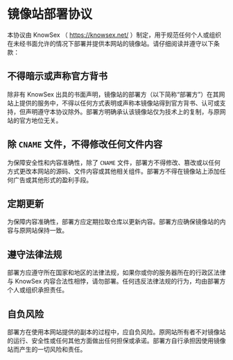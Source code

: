 # 镜像站部署协议

本协议由 KnowSex （ https://knowsex.net/ ）制定，用于规范任何个人或组织在未经书面允许的情况下部署并提供本网站的镜像站。请仔细阅读并遵守以下条款：

## 不得暗示或声称官方背书

除非有 KnowSex 出具的书面声明，镜像站的部署方（以下简称“部署方”）在其网站上提供的服务中，不得以任何方式表明或声称本镜像站得到官方背书、认可或支持，但声明遵守本协议除外。部署方明确承认该镜像站仅为技术上的复制，与原网站的官方地位无关。

## 除 `CNAME` 文件，不得修改任何文件内容

为保障安全性和内容准确性，除了 `CNAME` 文件，部署方不得修改、篡改或以任何方式更改本网站的源码、文件内容或其他相关组件。部署方不得在镜像站上添加任何广告或其他形式的盈利手段。

## 定期更新

为保障内容准确性，部署方应定期拉取仓库以更新内容。部署方应确保镜像站的内容与原网站保持一致。

## 遵守法律法规

部署方应遵守所在国家和地区的法律法规，如果你或你的服务器所在的行政区法律与 KnowSex 内容合法性相悖，请勿部署。任何违反法律法规的行为，均由部署方个人或组织承担责任。

## 自负风险

部署方在使用本网站提供的副本的过程中，应自负风险。原网站所有者不对镜像站的运行、安全性或任何其他方面做出任何担保或承诺。部署方自行承担因使用镜像站而产生的一切风险和责任。
